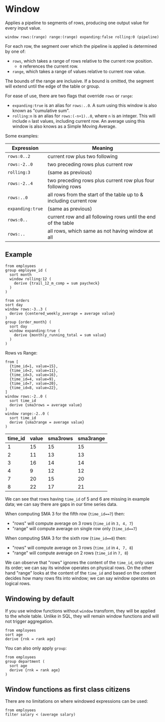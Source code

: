 # Window

Applies a pipeline to segments of rows, producing one output value for every
input value.

```prql no-eval
window rows:(range) range:(range) expanding:false rolling:0 (pipeline)
```

For each row, the segment over which the pipeline is applied is determined by
one of:

- `rows`, which takes a range of rows relative to the current row position.
  - `0` references the current row.
- `range`, which takes a range of values relative to current row value.

The bounds of the range are inclusive. If a bound is omitted, the segment will
extend until the edge of the table or group.

For ease of use, there are two flags that override `rows` or `range`:

- `expanding:true` is an alias for `rows:..0`. A sum using this window is also
  known as "cumulative sum".
- `rolling:n` is an alias for `rows:(-n+1)..0`, where `n` is an integer. This
  will include `n` last values, including current row. An average using this
  window is also knows as a Simple Moving Average.

Some examples:

| Expression       | Meaning                                                            |
| ---------------- | ------------------------------------------------------------------ |
| `rows:0..2`      | current row plus two following                                     |
| `rows:-2..0`     | two preceding rows plus current row                                |
| `rolling:3`      | (same as previous)                                                 |
| `rows:-2..4`     | two preceding rows plus current row plus four following rows       |
| `rows:..0`       | all rows from the start of the table up to & including current row |
| `expanding:true` | (same as previous)                                                 |
| `rows:0..`       | current row and all following rows until the end of the table      |
| `rows:..`        | all rows, which same as not having window at all                   |

## Example

```prql
from employees
group employee_id (
  sort month
  window rolling:12 (
    derive {trail_12_m_comp = sum paycheck}
  )
)
```

```prql
from orders
sort day
window rows:-3..3 (
  derive {centered_weekly_average = average value}
)
group {order_month} (
  sort day
  window expanding:true (
    derive {monthly_running_total = sum value}
  )
)
```

Rows vs Range:

```prql
from [
  {time_id=1, value=15},
  {time_id=2, value=11},
  {time_id=3, value=16},
  {time_id=4, value=9},
  {time_id=7, value=20},
  {time_id=8, value=22},
]
window rows:-2..0 (
  sort time_id
  derive {sma3rows = average value}
)
window range:-2..0 (
  sort time_id
  derive {sma3range = average value}
)
```

| time_id | value | sma3rows | sma3range |
| ------- | ----- | -------- | --------- |
| 1       | 15    | 15       | 15        |
| 2       | 11    | 13       | 13        |
| 3       | 16    | 14       | 14        |
| 4       | 9     | 12       | 12        |
| 7       | 20    | 15       | 20        |
| 8       | 22    | 17       | 21        |

We can see that rows having `time_id` of 5 and 6 are missing in example data; we
can say there are gaps in our time series data.

When computing SMA 3 for the fifth row (`time_id==7`) then:

- "rows" will compute average on 3 rows (`time_id` in `3, 4, 7`)
- "range" will compute average on single row only (`time_id==7`)

When computing SMA 3 for the sixth row (`time_id==8`) then:

- "rows" will compute average on 3 rows (`time_id` in `4, 7, 8`)
- "range" will compute average on 2 rows (`time_id` in `7, 8`)

We can observe that "rows" ignores the content of the `time_id`, only uses its
order; we can say its window operates on physical rows. On the other hand
"range" looks at the content of the `time_id` and based on the content decides
how many rows fits into window; we can say window operates on logical rows.

## Windowing by default

If you use window functions without `window` transform, they will be applied to
the whole table. Unlike in SQL, they will remain window functions and will not
trigger aggregation.

```prql
from employees
sort age
derive {rnk = rank age}
```

You can also only apply `group`:

```prql
from employees
group department (
  sort age
  derive {rnk = rank age}
)
```

## Window functions as first class citizens

There are no limitations on where windowed expressions can be used:

```prql
from employees
filter salary < (average salary)
```
